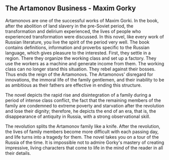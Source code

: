 ## The Artamonov Business - Maxim Gorky

Artamonovs are one of the successful works of Maxim Gorki. In the book, after the abolition of land slavery in the pre-Soviet period, the transformation and delirium experienced, the lives of people who experienced transformation were discussed.
In this novel, like every work of Russian literature, you live the spirit of the period very well. The book contains definitions, information and proverbs specific to the Russian language, which gives pleasure to the interested. First, they settle in a region. There they organize the working class and set up a factory. They use the workers as a machine and generate income from them. The working class can no longer stand this situation. They rebel against their bosses. Thus ends the reign of the Artamonovs. The Artamonovs' disregard for innovations, the immoral life of the family gentlemen, and their inability to be as ambitious as their fathers are effective in ending this structure.

The novel depicts the rapid rise and disintegration of a family during a period of intense class conflict, the fact that the remaining members of the family are condemned to extreme poverty and starvation after the revolution and lose their dignity; therefore, he depicts the end of an era, that is, the disappearance of antiquity in Russia, with a strong observational skill.

The revolution splits the Artamonov family like a knife. After the revolution, the lives of family members become more difficult with each passing day, and life turns into a tragedy for them. The novel takes you on a tour of the Russia of the time. It is impossible not to admire Gorky's mastery of creating impressive, living characters that come to life in the mind of the reader in all their details.